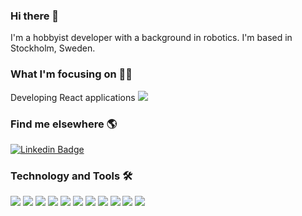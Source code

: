 ### Hi there 👋

<!--
**RobinMoRi/RobinMoRi** is a ✨ _special_ ✨ repository because its `README.md` (this file) appears on your GitHub profile.

Here are some ideas to get you started:

- 🔭 I’m currently working on ...
- 🌱 I’m currently learning ...
- 👯 I’m looking to collaborate on ...
- 🤔 I’m looking for help with ...
- 💬 Ask me about ...
- 📫 How to reach me: ...
- 😄 Pronouns: ...
- ⚡ Fun fact: ...
-->


I'm a hobbyist developer with a background in robotics. I'm based in Stockholm, Sweden.

<!-- Since 2009 I've been living and breathing web development and creating modern and user friendly interfaces. I've had the chance to immerse myself in many different works and projects, helping to make this world a little better through design & code. ✨😍 -->

### What I'm focusing on 👨‍💻 

<!-- Currently improving my React skills: NextJS, Gatsby JS and React Native.<br />
BTW, if you´re looking for a Gatsby starter, take a look at this [Gatsby multi-language starter with CMS](https://github.com/diogorodrigues/iceberg-gatsby-multilang). -->
Developing React applications <a href="#" alt="React"><img src="https://img.shields.io/badge/React-black?logo=react" /></a>

### Find me elsewhere 🌎

[![Linkedin Badge](https://img.shields.io/badge/-LinkedIn-blue?style=flat-square&logo=Linkedin&logoColor=white&link=https://www.linkedin.com/in/romori/)](https://www.linkedin.com/in/romori/)

### Technology and Tools 🛠️
<a href="#" alt="React"><img src="https://img.shields.io/badge/Tool-React-61DBFB?logo=react&logoColor=white" /></a>
<a href="#" alt="JS"><img src="https://img.shields.io/badge/Code-JavaScript-f0db4f?logo=javascript&logoColor=white" /></a>
<a href="#" alt="TS"><img src="https://img.shields.io/badge/Code-TypeScript-007acc?logo=typescript&logoColor=white" /></a>
<a href="#" alt="Python"><img src="https://img.shields.io/badge/Code-Python-4B8BBE?logo=python&logoColor=white" /></a>
<a href="#" alt="Git"><img src="https://img.shields.io/badge/Tools-Git-f34f29?logo=git&logoColor=white" /></a>
<a href="#" alt="MongoDB"><img src="https://img.shields.io/badge/Tools-MongoDB-4DB33D?logo=mongodb&logoColor=white" /></a>
<a href="#" alt="OS"><img src="https://img.shields.io/badge/Tools-Linux-dd4814?logo=linux&logoColor=white" /></a>
<a href="#" alt="Tools"><img src="https://img.shields.io/badge/Tools-Npm-CC3534?logo=npm&logoColor=white" /></a>
<a href="#" alt="Shell"><img src="https://img.shields.io/badge/Tools-Bash-black?logo=bash&logoColor=white" /></a>
<a href="#" alt="Code"><img src="https://img.shields.io/badge/Tools-NodeJs-68A063?logo=node.js&logoColor=white" /></a>
<a href="#" alt="Editor"><img src="https://img.shields.io/badge/Tools-Vscode-0078d7?logo=visual%20studio%20code&logoColor=white" /></a>
